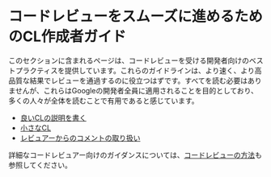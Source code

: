 # コードレビューをスムーズに進めるためのCL作成者ガイド

このセクションに含まれるページは、コードレビューを受ける開発者向けのベストプラクティスを提供しています。これらのガイドラインは、より速く、より高品質な結果でレビューを通過するのに役立つはずです。すべてを読む必要はありませんが、これらはGoogleの開発者全員に適用されることを目的としており、多くの人々が全体を読むことで有用であると感じています。

-   [良いCLの説明を書く](cl-descriptions.md)
-   [小さなCL](small-cls.md)
-   [レビュアーからのコメントの取り扱い](handling-comments.md)

詳細なコードレビュアー向けのガイダンスについては、[コードレビューの方法](../reviewer/index.md)も参照してください。